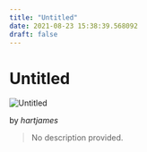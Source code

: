```yaml
---
title: "Untitled"
date: 2021-08-23 15:38:39.568092
draft: false
---
```


# Untitled

![Untitled](../images/17591806-0452-11ec-8377-1e00f30e0089.png)

by *hartjames*



> No description provided.